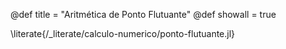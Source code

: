 @def title = "Aritmética de Ponto Flutuante"
@def showall = true

\literate{/_literate/calculo-numerico/ponto-flutuante.jl}